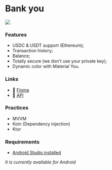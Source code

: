 # Bank you

![](https://i.imgur.com/KY7zpCp.jpeg)

### Features

- USDC & USDT support (Ethereum);
- Transaction history;
- Balance;
- Totally secure (we don't use your private key);
- Dynamic color with Material You.

### Links

- :art: [Figma](https://www.figma.com/design/SU1uqkeMdj3uvZr8c9nPMK/Bank-you?node-id=172-8930&t=5gCXOhRl3vU3XTnJ-1)
- :rocket: [API](https://github.com/cyberkaidev/wallet-you-api)

### Practices
- MVVM
- Koin (Dependency injection)
- Ktor

### Requirements

- [Android Studio installed](https://developer.android.com/studio)

_It is currently available for Android_
